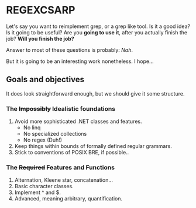 # REGEXCSARP

Let's say you want to reimplement grep, or a grep like tool. 
Is it a good idea? Is it going to be useful? Are you **going to use it**, after you actually finish the job?
**Will you finish the job?**

Answer to most of these questions is probably: *Nah*.

But it is going to be an interesting work nonetheless. I hope...

## Goals and objectives

It does look straightforward enough, but we should give it some structure.
### The ~~Impossibly~~ Idealistic foundations
1. Avoid more sophisticated .NET classes and features. 
	* No linq
	* No specialized collections
	* No regex (Duh!)
2. Keep things within bounds of formally defined regular grammars. 
3. Stick to conventions of POSIX BRE, if possible..

### The ~~Required~~ Features and Functions

1. Alternation, Kleene star, concatenation...
2. Basic character classes.
3. Implement ^ and $.
4. Advanced, meaning arbitrary, quantification.


